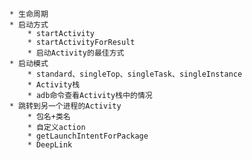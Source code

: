     * 生命周期
    * 启动方式
        * startActivity
        * startActivityForResult
        * 启动Activity的最佳方式
    * 启动模式
        * standard、singleTop、singleTask、singleInstance
        * Activity栈    
        * adb命令查看Activity栈中的情况
    * 跳转到另一个进程的Activity
        * 包名+类名
        * 自定义action
        * getLaunchIntentForPackage
        * DeepLink
